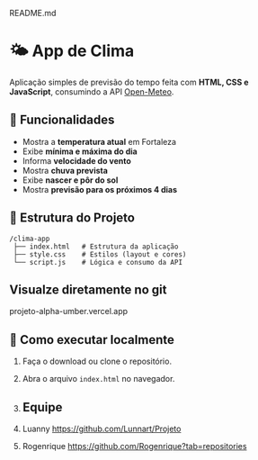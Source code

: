 README.md

# 🌤️ App de Clima

Aplicação simples de previsão do tempo feita com **HTML, CSS e JavaScript**, consumindo a API [Open-Meteo](https://open-meteo.com/).

## 📌 Funcionalidades
- Mostra a **temperatura atual** em Fortaleza
- Exibe **mínima e máxima do dia**
- Informa **velocidade do vento**
- Mostra **chuva prevista**
- Exibe **nascer e pôr do sol**
- Mostra **previsão para os próximos 4 dias**

## 📂 Estrutura do Projeto
```
/clima-app
 ├── index.html   # Estrutura da aplicação
 ├── style.css    # Estilos (layout e cores)
 └── script.js    # Lógica e consumo da API
```
## Visualze diretamente no git
projeto-alpha-umber.vercel.app

## 🚀 Como executar localmente
1. Faça o download ou clone o repositório.
2. Abra o arquivo `index.html` no navegador.

3. ## Equipe
4. Luanny https://github.com/Lunnart/Projeto
 
6. Rogenrique https://github.com/Rogenrique?tab=repositories
